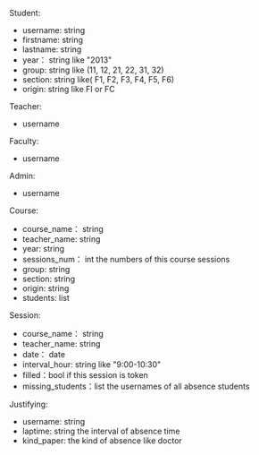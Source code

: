 Student:
  * username: string
  * firstname: string
  * lastname: string
  * year： string like "2013"
  * group: string like (11, 12, 21, 22, 31, 32)
  * section: string like( F1, F2, F3, F4, F5, F6)
  * origin: string like FI or FC

Teacher:
  * username

Faculty:
  * username

Admin:
  * username

Course:
  * course_name： string
  * teacher_name: string
  * year: string 
  * sessions_num： int   the numbers of this course sessions
  * group: string
  * section: string
  * origin: string
  * students: list

Session:
  * course_name： string
  * teacher_name: string
  * date： date
  * interval_hour: string like "9:00-10:30"
  * filled：bool if this session is token
  * missing_students：list the usernames of all absence students

Justifying:
  * username: string 
  * laptime: string the interval of absence time
  * kind_paper: the kind of absence like doctor
